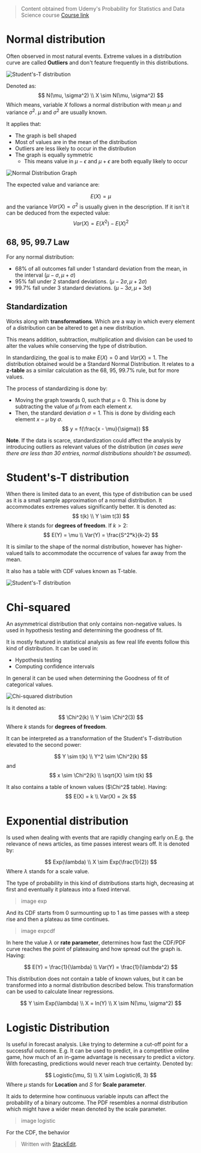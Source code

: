 > Content obtained from Udemy's Probability for Statistics and Data Science course [Course link](https://telusinternational.udemy.com/course/probability-for-statistics-and-data-science)

# **Normal distribution**

Often observed in most natural events. Extreme values in a distribution curve are called **Outliers** and don't feature frequently in this distributions.

![Student's-T distribution](https://raw.githubusercontent.com/euphonie/study-notes/master/Computer%20Science/Theory/Statistics/studentst.png)


Denoted as: 
$$
N(\mu, \sigma^2) \\
X \sim N(\mu, \sigma^2)
$$
Which means, variable $X$ follows a normal distribution with mean $\mu$ and variance $\sigma^2$. $\mu$ and $\sigma^2$ are usually known.

It applies that: 
- The graph is bell shaped
- Most of values are in the mean of the distribution
- Outliers are less likely to occur in the distribution
- The graph is equally symmetric
	- This means value in $\mu-\epsilon$ and $\mu+\epsilon$ are both equally likely to occur

![Normal Distribution Graph](https://raw.githubusercontent.com/euphonie/study-notes/master/Computer%20Science/Theory/Statistics/normaldist.png)

The expected value and variance are: 

$$
E(X) = \mu
$$
and the variance $Var(X) = \sigma^2$ is usually given in the description. If it isn't it can be deduced from the expected value: 
$$
Var(X) = E(X^2) - E(X)^2
$$

## 68, 95, 99.7 Law
For any normal distribution: 
- 68% of all outcomes fall under 1 standard deviation from the mean, in the interval $(\mu-\sigma, \mu+\sigma)$
- 95% fall under 2 standard deviations. $(\mu-2\sigma, \mu+2\sigma)$
- 99.7% fall under 3 standard deviations. $(\mu-3\sigma, \mu+3\sigma)$

## Standardization

Works along with **transformations**. Which are a way in which every element of a distribution can be altered to get a new distribution. 

This means addition, subtraction, multiplication and division can be used to alter the values while conserving the type of distribution.

In standardizing, the goal is to make $E(X) = 0$ and $Var(X) = 1$. The distribution obtained would be a Standard Normal Distribution. It relates to a **z-table** as a similar calculation as the 68, 95, 99.7% rule, but for more values.

The process of standardizing is done by: 
- Moving the graph towards 0, such that $\mu  = 0$. This is done by subtracting the value of $\mu$ from each element $x$.
- Then, the standard deviation $\sigma = 1$. This is done by dividing each element $x-\mu$ by $\sigma$.
$$
y = f(\frac{x - \mu}{\sigma})
$$

**Note**. If the data is scarce, standardization could affect the analysis by introducing outliers as relevant values of the distribution (*in cases were there are less than 30 entries, normal distributions shouldn't be assumed*).


# **Student's-T distribution**
When there is limited data to an event, this type of distribution can be used as it is a small sample approximation of a normal distribution. It accommodates extremes values significantly better. It is denoted as: 
$$
t(k)  \\
Y \sim t(3)
$$
Where $k$ stands for **degrees of freedom**. If $k > 2$:
$$
E(Y) = \mu \\
Var(Y) = \frac{S^2*k}{k-2}
$$

It is similar to the shape of the normal distribution, however has higher-valued tails to accommodate the occurrence of values far away from the mean.

It also has a table with CDF values known as T-table.

![Student's-T distribution](https://raw.githubusercontent.com/euphonie/study-notes/master/Computer%20Science/Theory/Statistics/studentst.png)

# **Chi-squared**
 An asymmetrical distribution that only contains non-negative values. Is used in hypothesis testing and determining the goodness of fit. 

It is mostly featured in statistical analysis as few real life events follow this kind of distribution. It can be used in: 
- Hypothesis testing
- Computing confidence intervals

In general it can be used when determining the Goodness of fit of categorical values.

![Chi-squared distribution](https://raw.githubusercontent.com/euphonie/study-notes/master/Computer%20Science/Theory/Statistics/chisquared.png)

Is it denoted as: 
$$
\Chi^2(k) \\
Y \sim \Chi^2(3)
$$
Where $k$ stands for **degrees of freedom**.

It can be interpreted as a transformation of the Student's T-distribution elevated to the second power:

$$
Y \sim t(k) \\
Y^2 \sim \Chi^2(k)
$$
and 
$$
x \sim \Chi^2(k) \\
\sqrt{X} \sim t(k)
$$

It also contains a table of known values ($\Chi^2$ table).  Having: 
$$
E(X) = k \\
Var(X) = 2k
$$

# **Exponential distribution**
Is used when dealing with events that are rapidly changing early on.E.g. the relevance of news articles, as time passes interest wears off. It is denoted by: 

$$
Exp(\lambda) \\
X \sim Exp(\frac{1}{2})
$$
Where $\lambda$ stands for a scale value. 

The type of probability in this kind of distributions starts high, decreasing at first and eventually it plateaus into a fixed interval.

> image exp

And its CDF starts from 0 surmounting up to 1 as time passes with a steep rise and then a plateau as time continues.

> image expcdf

In here the value $\lambda$ or **rate parameter**, determines how fast the CDF/PDF curve reaches the point of plateauing and how spread out the graph is. Having: 

$$
E(Y)  = \frac{1}{\lambda} \\
Var(Y) = \frac{1}{\lambda^2}
$$

This distribution does not contain a table of known values, but it can be transformed into a normal distribution described below. This transformation can be used to calculate linear regressions.  

$$
Y \sim Exp(\lambda) \\
X = ln(Y) \\
X \sim N(\mu, \sigma^2)
$$

# **Logistic Distribution**
Is useful in forecast analysis. Like trying to determine a cut-off point for a successful outcome. E.g. It can be used to predict, in a competitive online game, how much of an in-game advantage is necessary to predict a victory. With forecasting, predictions would never reach true certainty. Denoted by: 

$$
Logistic(\mu, S) \\
X \sim Logistic(6, 3)
$$
Where $\mu$ stands for **Location** and $S$ for **Scale parameter**.

It aids to determine how continuous variable inputs can affect the probability of a binary outcome. The PDF resembles a normal distribution which might have a wider mean denoted by the scale parameter.

> image logistic

For the CDF, the behavior 


> Written with [StackEdit](https://stackedit.io/).
<!--stackedit_data:
eyJoaXN0b3J5IjpbLTYzNTA1MzA3MSwyMDEwNTY4Mzk2LC0xMj
cwMjA1OTIwLC0xNTEwNjcwNDAsOTU4MTIzNzAzXX0=
-->